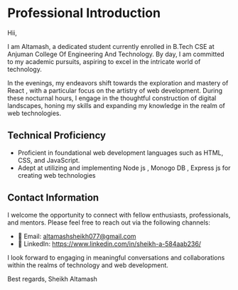 # Professional Introduction

Hii,

I am Altamash, a dedicated student currently enrolled in B.Tech CSE at Anjuman College Of Engineering And Technology. By day, I am committed to my academic pursuits, aspiring to excel in the intricate world of technology.

In the evenings, my endeavors shift towards the exploration and mastery of React , with a particular focus on the artistry of web development. During these nocturnal hours, I engage in the thoughtful construction of digital landscapes, honing my skills and expanding my knowledge in the realm of web technologies.

## Technical Proficiency

- Proficient in foundational web development languages such as HTML, CSS, and JavaScript.
- Adept at utilizing and implementing Node js , Monogo DB , Express js for creating web technologies

## Contact Information

I welcome the opportunity to connect with fellow enthusiasts, professionals, and mentors. Please feel free to reach out via the following channels:

- 📧 Email: altamashsheikh077@gmail.com
- 💼 LinkedIn: https://www.linkedin.com/in/sheikh-a-584aab236/

I look forward to engaging in meaningful conversations and collaborations within the realms of technology and web development.

Best regards,
Sheikh Altamash
